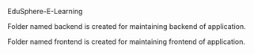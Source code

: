 EduSphere-E-Learning

Folder named backend is created for maintaining backend of application.

Folder named frontend is created for maintaining frontend of application.